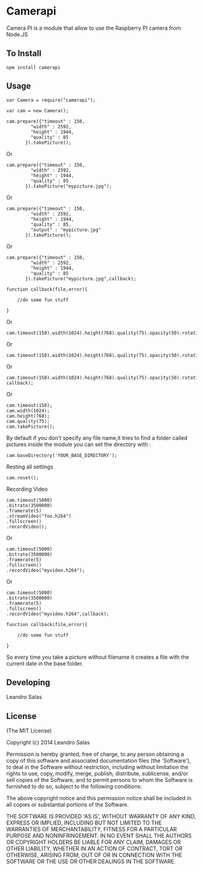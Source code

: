 
# Camerapi

Camera PI is a module that allow to use the Raspberry PI camera from Node.JS

## To Install

	npm install camerapi

## Usage

	var Camera = require("camerapi");

	var cam = new Camera();

	cam.prepare({"timeout" : 150, 
			 "width" : 2592,
			 "height" : 1944,
			 "quality" : 85
		   }).takePicture();

Or

	cam.prepare({"timeout" : 150, 
			 "width" : 2592,
			 "height" : 1944,
			 "quality" : 85
		   }).takePicture("mypicture.jpg");


Or 

	cam.prepare({"timeout" : 150, 
			 "width" : 2592,
			 "height" : 1944,
			 "quality" : 85,
			 "output" : "mypicture.jpg"
		   }).takePicture();


Or


	cam.prepare({"timeout" : 150, 
			 "width" : 2592,
			 "height" : 1944,
			 "quality" : 85
		   }).takePicture("mypicture.jpg",callback);
		   
	function callback(file,error){
	
		//do some fun stuff
	
	}
		 
Or		 
		   
	cam.timeout(150).width(1024).height(768).quality(75).opacity(50).rotation(180).takePicture();

Or


	cam.timeout(150).width(1024).height(768).quality(75).opacity(50).rotation(180).takePicture("mypicture.jpg");

Or

	cam.timeout(150).width(1024).height(768).quality(75).opacity(50).rotation(180).takePicture("mypicture.jpg", callback);

Or

	cam.timeout(150);
	cam.width(1024);
	cam.height(768);
	cam.quality(75);
	cam.takePicture();

By default if you don't specify any file name,it tries to find a folder called pictures inside the module
you can set the directory with : 

	cam.baseDirectory('YOUR_BASE_DIRECTORY');

Resting all settings

	cam.reset();

Recording Video

	cam.timeout(5000)
	.bitrate(3500000)
	.framerate(5)
	.streamVideo("foo.h264")
	.fullscreen()
	.recordVideo();

Or

	cam.timeout(5000)
	.bitrate(3500000)
	.framerate(5)
	.fullscreen()
	.recordVideo("myvideo.h264");

Or

	cam.timeout(5000)
	.bitrate(3500000)
	.framerate(5)
	.fullscreen()
	.recordVideo("myvideo.h264",callback);

	function callback(file,error){
	
		//do some fun stuff
	
	}

So every time you take a picture without filename it creates a file with the current date in the base folder.
  

## Developing

Leandro Salas 

## License

(The MIT License)

Copyright (c) 2014 Leandro Salas

Permission is hereby granted, free of charge, to any person obtaining a copy of this software and associated documentation files (the 'Software'), to deal in the Software without restriction, including without limitation the rights to use, copy, modify, merge, publish, distribute, sublicense, and/or sell copies of the Software, and to permit persons to whom the Software is furnished to do so, subject to the following conditions:

The above copyright notice and this permission notice shall be included in all copies or substantial portions of the Software.

THE SOFTWARE IS PROVIDED 'AS IS', WITHOUT WARRANTY OF ANY KIND, EXPRESS OR IMPLIED, INCLUDING BUT NOT LIMITED TO THE WARRANTIES OF MERCHANTABILITY, FITNESS FOR A PARTICULAR PURPOSE AND NONINFRINGEMENT. IN NO EVENT SHALL THE AUTHORS OR COPYRIGHT HOLDERS BE LIABLE FOR ANY CLAIM, DAMAGES OR OTHER LIABILITY, WHETHER IN AN ACTION OF CONTRACT, TORT OR OTHERWISE, ARISING FROM, OUT OF OR IN CONNECTION WITH THE SOFTWARE OR THE USE OR OTHER DEALINGS IN THE SOFTWARE.
